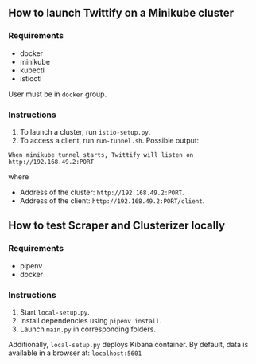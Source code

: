 ## How to launch Twittify on a Minikube cluster

### Requirements

- docker
- minikube
- kubectl
- istioctl

User must be in `docker` group.

### Instructions

1. To launch a cluster, run `istio-setup.py`.
2. To access a client, run `run-tunnel.sh`. 
Possible output:
```
When minikube tunnel starts, Twittify will listen on http://192.168.49.2:PORT
```
where

- Address of the cluster: `http://192.168.49.2:PORT`.
- Address of the client: `http://192.168.49.2:PORT/client`.

## How to test Scraper and Clusterizer locally

### Requirements

- pipenv
- docker

### Instructions

1. Start `local-setup.py`.
2. Install dependencies using `pipenv install`.
3. Launch `main.py` in corresponding folders.

Additionally, `local-setup.py` deploys Kibana container.
By default, data is available in a browser at: `localhost:5601`